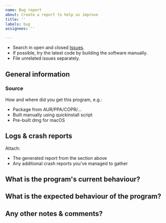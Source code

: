 ```yaml
---
name: Bug report
about: Create a report to help us improve
title: ''
labels: bug
assignees: ''

---
```


- Search in open and closed [Issues](https://github.com/ckb-next/ckb-next/issues).
- If possible, try the latest code by building the software manually.
- File unrelated issues separately.

## General information

### Source
How and where did you get this program, e.g.:
  * Package from AUR/PPA/COPR/...
  * Built manually using quickinstall script
  * Pre-built dmg for macOS


## Logs & crash reports

Attach:
 * The generated report from the section above
 * Any additional crash reports you've managed to gather

## What is the program's current behaviour?

## What is the expected behaviour of the program?

## Any other notes & comments?
